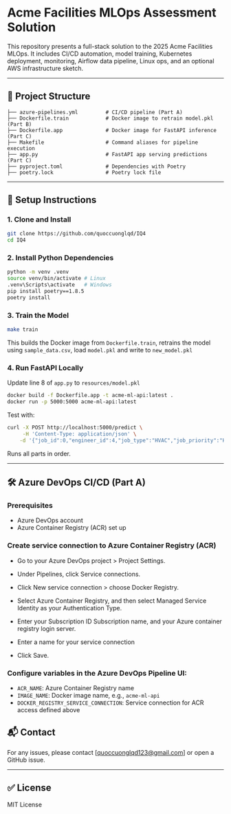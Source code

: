# Acme Facilities MLOps Assessment Solution

This repository presents a full-stack solution to the 2025 Acme Facilities MLOps. It includes CI/CD automation, model training, Kubernetes deployment, monitoring, Airflow data pipeline, Linux ops, and an optional AWS infrastructure sketch.

---

## 📁 Project Structure

```text
├── azure-pipelines.yml         # CI/CD pipeline (Part A)
├── Dockerfile.train            # Docker image to retrain model.pkl (Part B)
├── Dockerfile.app              # Docker image for FastAPI inference (Part C)
├── Makefile                    # Command aliases for pipeline execution
├── app.py                      # FastAPI app serving predictions (Part C)
├── pyproject.toml              # Dependencies with Poetry
├── poetry.lock                 # Poetry lock file 
```

---

## 🚀 Setup Instructions

### 1. Clone and Install

```bash
git clone https://github.com/quoccuonglqd/IQ4
cd IQ4
```

### 2. Install Python Dependencies

```bash
python -m venv .venv
source venv/bin/activate # Linux
.venv\Scripts\activate   # Windows
pip install poetry==1.8.5
poetry install
```

### 3. Train the Model

```bash
make train
```

This builds the Docker image from `Dockerfile.train`, retrains the model using `sample_data.csv`, load `model.pkl` and write to `new_model.pkl`

### 4. Run FastAPI Locally
Update line 8 of `app.py` to `resources/model.pkl`

```bash
docker build -f Dockerfile.app -t acme-ml-api:latest .
docker run -p 5000:5000 acme-ml-api:latest
```

Test with:

```bash
curl -X POST http://localhost:5000/predict \
     -H 'Content-Type: application/json' \
    -d '{"job_id":0,"engineer_id":4,"job_type":"HVAC","job_priority":"High","engineer_skill_level":3,"engineer_experience_years":18,"distance_km":4.99}'
```

Runs all parts in order.

---

## 🛠️ Azure DevOps CI/CD (Part A)

### Prerequisites
- Azure DevOps account
- Azure Container Registry (ACR) set up

### Create service connection to Azure Container Registry (ACR)
- Go to your Azure DevOps project > Project Settings.

- Under Pipelines, click Service connections.

- Click New service connection > choose Docker Registry.

- Select Azure Container Registry, and then select Managed Service Identity as your Authentication Type.

- Enter your Subscription ID Subscription name, and your Azure container registry login server.

- Enter a name for your service connection

- Click Save.

### Configure variables in the Azure DevOps Pipeline UI:

* `ACR_NAME`: Azure Container Registry name
* `IMAGE_NAME`: Docker image name, e.g., `acme-ml-api`
* `DOCKER_REGISTRY_SERVICE_CONNECTION`: Service connection for ACR access defined above

## 📬 Contact

For any issues, please contact \[[quoccuonglqd123@gmail.com](mailto:quoccuonglqd123@gmail.com)] or open a GitHub issue.

---

## ✅ License

MIT License
